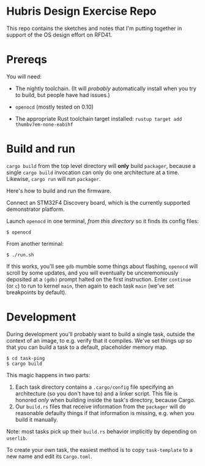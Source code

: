 # Hubris Design Exercise Repo

This repo contains the sketches and notes that I'm putting together in support
of the OS design effort on RFD41.

# Prereqs

You will need:

- The nightly toolchain. (It will *probably* automatically install when you try
  to build, but people have had issues.)

- `openocd` (mostly tested on 0.10)

- The appropriate Rust toolchain target installed: `rustup target add
  thumbv7em-none-eabihf`

# Build and run

`cargo build` from the top level directory will **only** build `packager`,
because a single `cargo build` invocation can only do one architecture at a
time. Likewise, `cargo run` will run `packager`.

Here's how to build and run the firmware.

Connect an STM32F4 Discovery board, which is the currently supported
demonstrator platform.

Launch `openocd` in one terminal, *from this directory* so it finds its config
files:

```shell
$ openocd
```

From another terminal:

```shell
$ ./run.sh
```

If this works, you'll see `gdb` mumble some things about flashing, `openocd`
will scroll by some updates, and you will eventually be unceremoniously
deposited at a `(gdb)` prompt halted on the first instruction. Enter `continue`
(or `c`) to run to kernel `main`, then again to each task `main` (we've set
breakpoints by default).

# Development

During development you'll probably want to build a single task, outside the
context of an image, to e.g. verify that it compiles. We've set things up so
that you can build a task to a default, placeholder memory map.

```shell
$ cd task-ping
$ cargo build
```

This magic happens in two parts:

1. Each task directory contains a `.cargo/config` file specifying an
   architecture (so you don't have to) and a linker script. This file is honored
   *only* when building inside the task's directory, because Cargo.
2. Our `build.rs` files that receive information from the `packager` will do
   reasonable defaulty things if that information is missing, e.g. when you
   build it manually.

Note: most tasks pick up their `build.rs` behavior implicitly by depending on
`userlib`.

To create your own task, the easiest method is to copy `task-template` to a new
name and edit its `Cargo.toml`.

